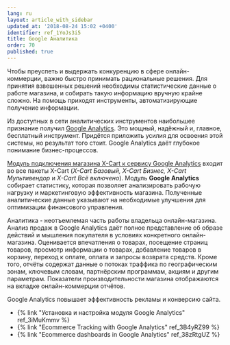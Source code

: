 ```yaml
---
lang: ru
layout: article_with_sidebar
updated_at: '2018-08-24 15:02 +0400'
identifier: ref_1YoJs3i5
title: Google Аналитика
order: 70
published: true
---
```

Чтобы преуспеть и выдержать конкуренцию в сфере онлайн-коммерции, важно быстро принимать рациональные решения. Для принятия взвешенных решений необходимы статистические данные о работе магазина, и собирать такую информацию вручную крайне сложно. На помощь приходят инструменты, автоматизирующие получение информации.

Из доступных в сети аналитических инструментов наибольшее признание получил [Google Analytics](https://analytics.google.com "Google Аналитика"). Это мощный, надёжный и, главное, бесплатный инструмент. Придётся приложить усилия для освоения этой системы, но результат того стоит. Google Analytics даёт глубокое понимание бизнес-процессов.

[Модуль подключения магазина X-Cart к сервису Google Analytics](https://market.x-cart.com/addons/google-analytics.html "Google Аналитика") входит во все пакеты X-Cart (_X-Cart Базовый, X-Cart Бизнес, X-Cart Мультивендор_ и _X-Cart Всё включено_). Модуль **Google Analytics** собирает статистику, которая позволяет анализировать рабочую нагрузку и маркетинговую эффективность магазина. Полученные аналитические данные указывают на необходимые улучшения для  оптимизации финансового управления.

Аналитика - неотъемлемая часть работы владельца онлайн-магазина. Анализ продаж в Google Analytics даёт полное представление об образе действий и мышления покупателя в условиях конкретного онлайн-магазина. Оценивается впечатления о товарах, посещение страниц товаров, просмотр информации о товарах, добавление товаров в корзину, переход к оплате, оплата и запросы возврата средств. Кроме того, отчёты содержат данные о потоках траффика по географическим зонам, ключевым словам, партнёрским программам, акциям и другим параметрам. Показатели производительности магазина отображаются на вкладке онлайн-коммерции отчётов. 

Google Analytics повышает эффективность рекламы и конверсию сайта.

*   {% link "Установка и настройка модуля Google Analytics" ref_3iMuKmmv %}
*   {% link "Ecommerce Tracking with Google Analytics" ref_3B4yRZ99 %}
*   {% link "Ecommerce dashboards in Google Analytics" ref_38zRtgUZ %}
